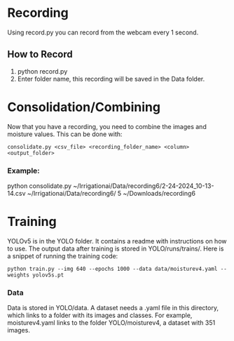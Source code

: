 # Recording
Using record.py you can record from the webcam every 1 second.
## How to Record
1. python record.py
2. Enter folder name, this recording will be saved in the Data folder.

# Consolidation/Combining
Now that you have a recording, you need to combine the images and moisture values.
This can be done with:
	
	consolidate.py <csv_file> <recording_folder_name> <column> <output_folder>
	
### Example:
python consolidate.py ~/Irrigationai/Data/recording6/2-24-2024_10-13-14.csv ~/Irrigationai/Data/recording6/ 5 ~/Downloads/recording6

# Training

YOLOv5 is in the YOLO folder. It contains a readme with instructions on how to use. The output data after training is stored in YOLO/runs/trains/. Here is a snippet of running the training code:

	python train.py --img 640 --epochs 1000 --data data/moisturev4.yaml --weights yolov5s.pt

### Data

Data is stored in YOLO/data. A dataset needs a .yaml file in this directory, which links to a folder with its images and classes. For example, moisturev4.yaml links to the folder YOLO/moisturev4, a dataset with 351 images.
